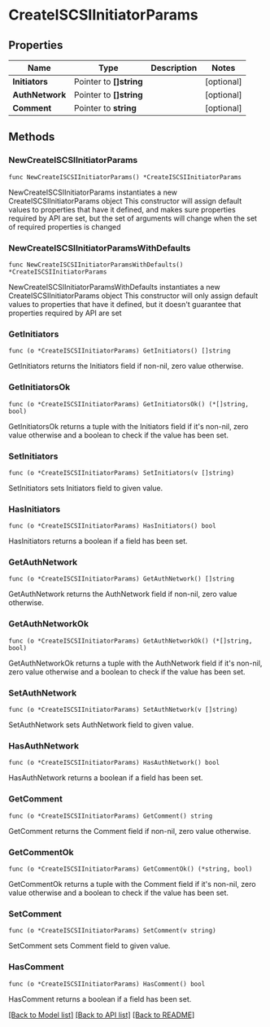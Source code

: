 # CreateISCSIInitiatorParams

## Properties

Name | Type | Description | Notes
------------ | ------------- | ------------- | -------------
**Initiators** | Pointer to **[]string** |  | [optional] 
**AuthNetwork** | Pointer to **[]string** |  | [optional] 
**Comment** | Pointer to **string** |  | [optional] 

## Methods

### NewCreateISCSIInitiatorParams

`func NewCreateISCSIInitiatorParams() *CreateISCSIInitiatorParams`

NewCreateISCSIInitiatorParams instantiates a new CreateISCSIInitiatorParams object
This constructor will assign default values to properties that have it defined,
and makes sure properties required by API are set, but the set of arguments
will change when the set of required properties is changed

### NewCreateISCSIInitiatorParamsWithDefaults

`func NewCreateISCSIInitiatorParamsWithDefaults() *CreateISCSIInitiatorParams`

NewCreateISCSIInitiatorParamsWithDefaults instantiates a new CreateISCSIInitiatorParams object
This constructor will only assign default values to properties that have it defined,
but it doesn't guarantee that properties required by API are set

### GetInitiators

`func (o *CreateISCSIInitiatorParams) GetInitiators() []string`

GetInitiators returns the Initiators field if non-nil, zero value otherwise.

### GetInitiatorsOk

`func (o *CreateISCSIInitiatorParams) GetInitiatorsOk() (*[]string, bool)`

GetInitiatorsOk returns a tuple with the Initiators field if it's non-nil, zero value otherwise
and a boolean to check if the value has been set.

### SetInitiators

`func (o *CreateISCSIInitiatorParams) SetInitiators(v []string)`

SetInitiators sets Initiators field to given value.

### HasInitiators

`func (o *CreateISCSIInitiatorParams) HasInitiators() bool`

HasInitiators returns a boolean if a field has been set.

### GetAuthNetwork

`func (o *CreateISCSIInitiatorParams) GetAuthNetwork() []string`

GetAuthNetwork returns the AuthNetwork field if non-nil, zero value otherwise.

### GetAuthNetworkOk

`func (o *CreateISCSIInitiatorParams) GetAuthNetworkOk() (*[]string, bool)`

GetAuthNetworkOk returns a tuple with the AuthNetwork field if it's non-nil, zero value otherwise
and a boolean to check if the value has been set.

### SetAuthNetwork

`func (o *CreateISCSIInitiatorParams) SetAuthNetwork(v []string)`

SetAuthNetwork sets AuthNetwork field to given value.

### HasAuthNetwork

`func (o *CreateISCSIInitiatorParams) HasAuthNetwork() bool`

HasAuthNetwork returns a boolean if a field has been set.

### GetComment

`func (o *CreateISCSIInitiatorParams) GetComment() string`

GetComment returns the Comment field if non-nil, zero value otherwise.

### GetCommentOk

`func (o *CreateISCSIInitiatorParams) GetCommentOk() (*string, bool)`

GetCommentOk returns a tuple with the Comment field if it's non-nil, zero value otherwise
and a boolean to check if the value has been set.

### SetComment

`func (o *CreateISCSIInitiatorParams) SetComment(v string)`

SetComment sets Comment field to given value.

### HasComment

`func (o *CreateISCSIInitiatorParams) HasComment() bool`

HasComment returns a boolean if a field has been set.


[[Back to Model list]](../README.md#documentation-for-models) [[Back to API list]](../README.md#documentation-for-api-endpoints) [[Back to README]](../README.md)


